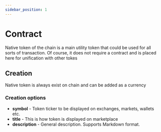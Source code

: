 ```yaml
---
sidebar_position: 1
---
```


# Contract

Native token of the chain is a main utility token that could be used for all sorts of transaction. Of course, it does not
require a contract and is placed here for unification with other tokes

## Creation

Native token is always exist on chain and can be added as a currency

### Creation options

- **symbol** - Token ticker to be displayed on exchanges, markets, wallets etc.
- **title** - This is how token is displayed on marketplace
- **description** - General description. Supports Markdown format.
